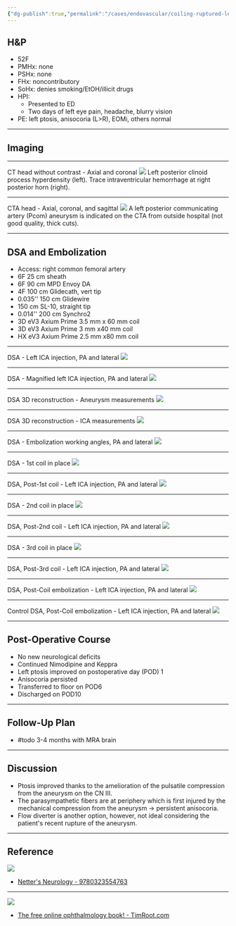 ```yaml
---
{"dg-publish":true,"permalink":"/cases/endovascular/coiling-ruptured-left-pcom-aneurysm/","tags":["aneurysm/ruptured","endo","coil","embolization","Pcom"],"created":"2023-04-24T19:29:35.000-07:00","updated":"2023-08-10T21:38:32.989-07:00"}
---
```



## H&P

- 52F
- PMHx: none
- PSHx: none
- FHx: noncontributory
- SoHx: denies smoking/EtOH/illicit drugs
- HPI: 
	- Presented to ED
	- Two days of left eye pain, headache, blurry vision
- PE: left ptosis, anisocoria (L>R), EOMi, others normal

---

## Imaging

---
CT head without contrast - Axial and coronal
![](https://i.imgur.com/InTIrSj.png)
Left posterior clinoid process hyperdensity (left). Trace intraventricular hemorrhage at right posterior horn (right).

---
CTA head - Axial, coronal, and sagittal
![](https://i.imgur.com/DQlphtJ.png)
A left posterior communicating artery (Pcom) aneurysm is indicated on the CTA from outside hospital (not good quality, thick cuts).

---

## DSA and Embolization

- Access: right common femoral artery
- 6F 25 cm sheath
- 6F 90 cm MPD Envoy DA
- 4F 100 cm Glidecath, vert tip
- 0.035'' 150 cm Glidewire
- 150 cm SL-10, straight tip
- 0.014'' 200 cm Synchro2
- 3D eV3 Axium Prime 3.5 mm x 60 mm coil
- 3D eV3 Axium Prime 3 mm x40 mm coil
- HX eV3 Axium Prime 2.5 mm x80 mm coil

---

DSA - Left ICA injection, PA and lateral
![](https://i.imgur.com/fDaGvLC.png)

---

DSA - Magnified left ICA injection, PA and lateral
![](https://i.imgur.com/nFQScX3.png)

---

DSA 3D reconstruction - Aneurysm measurements
![](https://i.imgur.com/kT8d0hK.png)

---

DSA 3D reconstruction - ICA measurements
![](https://i.imgur.com/VKwaco6.png)

---

DSA - Embolization working angles, PA and lateral
![](https://i.imgur.com/8yNO2O8.png)

---

DSA - 1st coil in place
![](https://i.imgur.com/kBhSHSO.png)

---

DSA, Post-1st coil - Left ICA injection, PA and lateral
![](https://i.imgur.com/ztkJg8t.png)

---

DSA - 2nd coil in place
![](https://i.imgur.com/2SKxXt9.png)

---

DSA, Post-2nd coil - Left ICA injection, PA and lateral
![](https://i.imgur.com/wwRdDsX.png)

---

DSA - 3rd coil in place
![](https://i.imgur.com/fIc6QP1.png)

---

DSA, Post-3rd coil - Left ICA injection, PA and lateral
![](https://i.imgur.com/oG6vORD.png)

---

DSA, Post-Coil embolization - Left ICA injection, PA and lateral
![](https://i.imgur.com/ZqgaVA7.png)

---

Control DSA, Post-Coil embolization - Left ICA injection, PA and lateral
![](https://i.imgur.com/rk7M9Nm.png)

---

## Post-Operative Course

- No new neurological deficits
- Continued Nimodipine and Keppra
- Left ptosis improved on postoperative day (POD) 1
- Anisocoria persisted
- Transferred to floor on POD6
- Discharged on POD10

---

## Follow-Up Plan

-  #todo 3-4 months with MRA brain

---

## Discussion

- Ptosis improved thanks to the amelioration of the pulsatile compression from the aneurysm on the CN III.
- The parasympathetic fibers are at periphery which is first injured by the mechanical compression from the aneurysm -> persistent anisocoria.
- Flow diverter is another option, however, not ideal considering the patient's recent rupture of the aneurysm.

---

## Reference

![](https://i.imgur.com/qySC7OA.png)
- [Netter's Neurology - 9780323554763](https://www.us.elsevierhealth.com/netters-neurology-9780323554763.html)

---

![](https://i.imgur.com/NwyFP7h.jpg)
- [The free online ophthalmology book! - TimRoot.com](https://timroot.com/ophthobook/)

